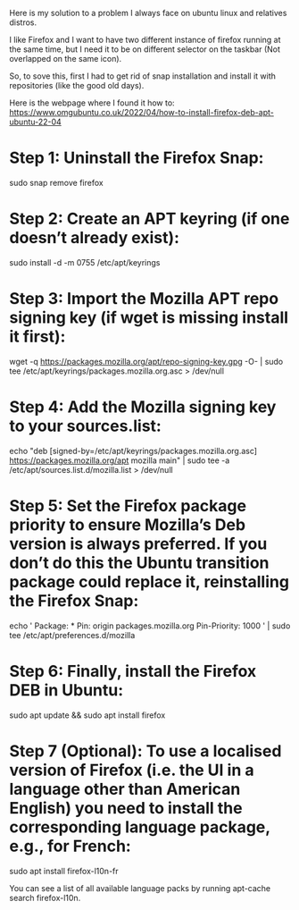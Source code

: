 Here is my solution to a problem I always face on ubuntu linux and relatives distros.

I like Firefox and I want to have two different instance of firefox running at the same time, but I need it to be on different selector on the taskbar (Not overlapped on the same icon).

So, to sove this, first I had to get rid of snap installation and install it with repositories (like the good old days).

Here is the webpage where I found it how to: https://www.omgubuntu.co.uk/2022/04/how-to-install-firefox-deb-apt-ubuntu-22-04

# Step 1: Uninstall the Firefox Snap:

sudo snap remove firefox

# Step 2: Create an APT keyring (if one doesn’t already exist):

sudo install -d -m 0755 /etc/apt/keyrings

# Step 3: Import the Mozilla APT repo signing key (if wget is missing install it first):

wget -q https://packages.mozilla.org/apt/repo-signing-key.gpg -O- | sudo tee /etc/apt/keyrings/packages.mozilla.org.asc > /dev/null

# Step 4: Add the Mozilla signing key to your sources.list:

echo "deb [signed-by=/etc/apt/keyrings/packages.mozilla.org.asc] https://packages.mozilla.org/apt mozilla main" | sudo tee -a /etc/apt/sources.list.d/mozilla.list > /dev/null

# Step 5: Set the Firefox package priority to ensure Mozilla’s Deb version is always preferred. If you don’t do this the Ubuntu transition package could replace it, reinstalling the Firefox Snap:

echo '
Package: *
Pin: origin packages.mozilla.org
Pin-Priority: 1000
' | sudo tee /etc/apt/preferences.d/mozilla

# Step 6: Finally, install the Firefox DEB in Ubuntu:

sudo apt update && sudo apt install firefox
# Step 7 (Optional): To use a localised version of Firefox (i.e. the UI in a language other than American English) you need to install the corresponding language package, e.g., for French:

sudo apt install firefox-l10n-fr

You can see a list of all available language packs by running apt-cache search firefox-l10n.
